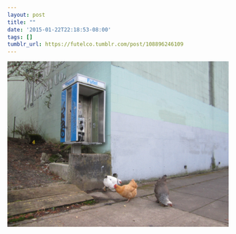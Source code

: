 ```yaml
---
layout: post
title: ""
date: '2015-01-22T22:18:53-08:00'
tags: []
tumblr_url: https://futelco.tumblr.com/post/108896246109
---
```

 ![](/images/blog/tumblr_nim9jhOaRA1th5ccio1_1280.jpg)  
